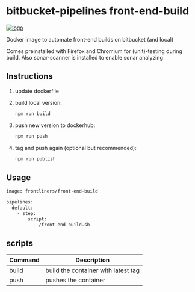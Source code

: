 # bitbucket-pipelines front-end-build

[![logo](./logo.jpg)](https://frontliners.nl)

Docker image to automate front-end builds on bitbucket (and local)

Comes preinstalled with Firefox and Chromium for (unit)-testing during build.
Also sonar-scanner is installed to enable sonar analyzing 

## Instructions

1. update dockerfile
2. build local version:

    ```sh
    npm run build
    ```

3. push new version to dockerhub:

    ```sh
    npm run push
    ```

4. tag and push again (optional but recommended):

    ```sh
    npm run publish
    ```

## Usage

```sh
image: frontliners/front-end-build

pipelines:
  default:
    - step:
        script:
          - /front-end-build.sh
```

## scripts

| Command | Description                         |
| ------- | ----------------------------------- |
| build   | build the container with latest tag |
| push    | pushes the container                |
